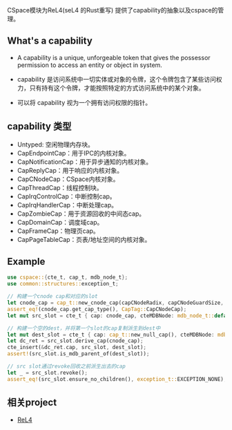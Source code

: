 CSpace模块为ReL4(seL4 的Rust重写) 提供了capability的抽象以及cspace的管理。

## What's a capability
- A capability is a unique, unforgeable token that gives the possessor permission to access an entity or object in system.

- capability 是访问系统中一切实体或对象的令牌，这个令牌包含了某些访问权力，只有持有这个令牌，才能按照特定的方式访问系统中的某个对象。

- 可以将 capability 视为一个拥有访问权限的指针。

## capability 类型
- Untyped: 空闲物理内存块。
- CapEndpointCap：用于IPC的内核对象。
- CapNotificationCap：用于异步通知的内核对象。
- CapReplyCap：用于响应的内核对象。
- CapCNodeCap：CSpace内核对象。
- CapThreadCap：线程控制块。
- CapIrqControlCap：中断控制cap。
- CapIrqHandlerCap：中断处理cap。
- CapZombieCap：用于资源回收的中间态cap。
- CapDomainCap：调度域cap。
- CapFrameCap：物理页cap。
- CapPageTableCap：页表/地址空间的内核对象。

## Example

```rust
use cspace::{cte_t, cap_t, mdb_node_t};
use common::structures::exception_t;

// 构建一个cnode cap和对应的slot
let cnode_cap = cap_t::new_cnode_cap(capCNodeRadix, capCNodeGuardSize, capCNodeGuard, capCNodePtr);
assert_eq!(cnode_cap.get_cap_type(), CapTag::CapCNodeCap);
let mut src_slot = cte_t { cap: cnode_cap, cteMDBNode: mdb_node_t::default() };

// 构建一个空的dest，并将第一个slot的cap复制派生到dest中
let mut dest_slot = cte_t { cap: cap_t::new_null_cap(), cteMDBNode: mdb_node_t::default() };
let dc_ret = src_slot.derive_cap(cnode_cap);
cte_insert(&dc_ret.cap, src_slot, dest_slot);
assert!(src_slot.is_mdb_parent_of(dest_slot));

// src slot通过revoke回收之前派生出去的cap
let _ = src_slot.revoke();
assert_eq!(src_slot.ensure_no_children(), exception_t::EXCEPTION_NONE);
```

## 相关project
- [ReL4](https://github.com/rel4team/rel4_kernel)